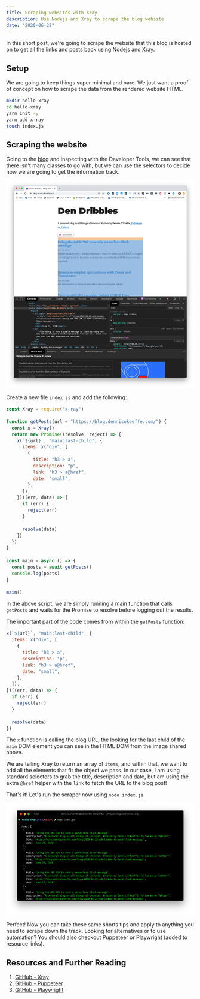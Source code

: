 ```yaml
---
title: Scraping websites with Xray
description: Use Nodejs and Xray to scrape the blog website
date: "2020-06-22"
---
```


In this short post, we're going to scrape the website that this blog is hosted on to get all the links and posts back using Nodejs and [Xray](https://github.com/matthewmueller/x-ray).

## Setup

We are going to keep things super minimal and bare. We just want a proof of concept on how to scrape the data from the rendered website HTML.

```bash
mkdir hello-xray
cd hello-xray
yarn init -y
yarn add x-ray
touch index.js
```

## Scraping the website

Going to the [blog](https://blog.dennisokeeffe.com) and inspecting with the Developer Tools, we can see that there isn't many classes to go with, but we can use the selectors to decide how we are going to get the information back.

![The website with developer tools](../assets/2020-06-22-blog-dom.png)

Create a new file `index.js` and add the following:

```javascript
const Xray = require("x-ray")

function getPosts(url = "https://blog.dennisokeeffe.com/") {
  const x = Xray()
  return new Promise((resolve, reject) => {
    x(`${url}`, "main:last-child", {
      items: x("div", [
        {
          title: "h3 > a",
          description: "p",
          link: "h3 > a@href",
          date: "small",
        },
      ]),
    })((err, data) => {
      if (err) {
        reject(err)
      }

      resolve(data)
    })
  })
}

const main = async () => {
  const posts = await getPosts()
  console.log(posts)
}

main()
```

In the above script, we are simply running a main function that calls `getPosts` and waits for the Promise to resolve before logging out the results.

The important part of the code comes from within the `getPosts` function:

```javascript
x(`${url}`, "main:last-child", {
  items: x("div", [
    {
      title: "h3 > a",
      description: "p",
      link: "h3 > a@href",
      date: "small",
    },
  ]),
})((err, data) => {
  if (err) {
    reject(err)
  }

  resolve(data)
})
```

The `x` function is calling the blog URL, the looking for the last child of the `main` DOM element you can see in the HTML DOM from the image shared above.

We are telling Xray to return an array of `items`, and within that, we want to add all the elements that fit the object we pass. In our case, I am using standard selectors to grab the title, description and date, but am using the extra `@href` helper with the `link` to fetch the URL to the blog post!

That's it! Let's run the scraper now using `node index.js`.

![Result](../assets/2020-06-22-xray-result.png)

Perfect! Now you can take these same shorts tips and apply to anything you need to scrape down the track. Looking for alternatives or to use automation? You should also checkout Puppeteer or Playwright (added to resource links).

## Resources and Further Reading

1. [GitHub - Xray](https://github.com/matthewmueller/x-ray)
2. [GitHub - Puppeteer](https://github.com/puppeteer/puppeteer)
3. [GitHub - Playwright](https://github.com/microsoft/playwright)
